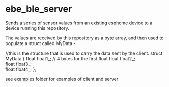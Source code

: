 # ebe_ble_server
 
Sends a series of sensor values from an existing esphome device to a device running this repository.

The values are received by this repository as a byte array, and then used to populate a struct called MyData -

  //this is the structure that is used to carry the data sent by the client.
  struct MyData {
  float float1_;  // 4 bytes for the first float
  float float2_;  
  float float3_;  
  float float4_;
  };

see examples folder for examples of client and server

